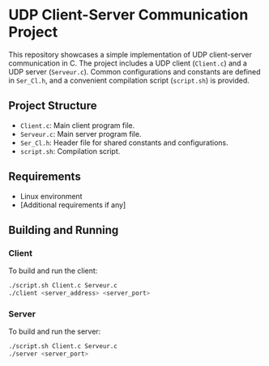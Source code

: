 # UDP Client-Server Communication Project

This repository showcases a simple implementation of UDP client-server communication in C. The project includes a UDP client (`Client.c`) and a UDP server (`Serveur.c`). Common configurations and constants are defined in `Ser_Cl.h`, and a convenient compilation script (`script.sh`) is provided.

## Project Structure
- `Client.c`: Main client program file.
- `Serveur.c`: Main server program file.
- `Ser_Cl.h`: Header file for shared constants and configurations.
- `script.sh`: Compilation script.

## Requirements
- Linux environment
- [Additional requirements if any]

## Building and Running

### Client
To build and run the client:
```bash
./script.sh Client.c Serveur.c
./client <server_address> <server_port>
```
### Server
To build and run the server:
```bash
./script.sh Client.c Serveur.c
./server <server_port>


